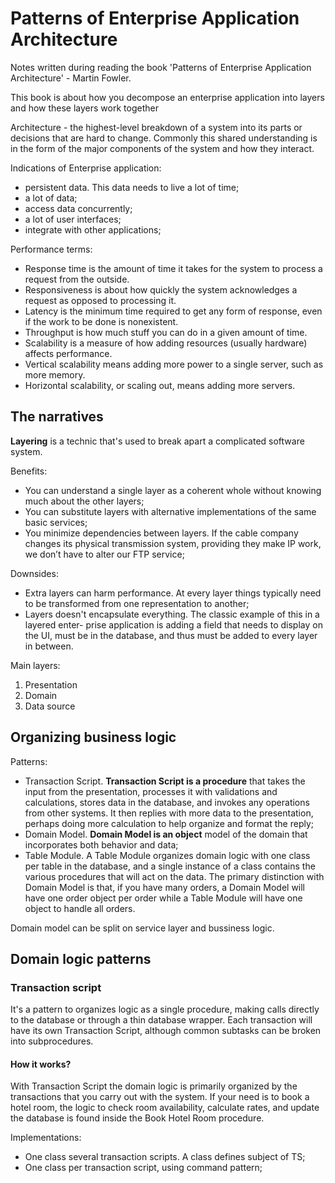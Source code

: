 # Patterns of Enterprise Application Architecture

Notes written during reading the book 'Patterns of Enterprise Application Architecture' - Martin Fowler.

This book is about how you decompose an enterprise application into layers and how these layers work together

Architecture - the highest-level breakdown of a system into its parts or decisions that are hard to change. Commonly this shared understanding is in the form of the major components of the system and how they interact.

Indications of Enterprise application:

- persistent data. This data needs to live a lot of time;
- a lot of data;
- access data concurrently;
- a lot of user interfaces;
- integrate with other applications;

Performance terms:

- Response time is the amount of time it takes for the system to process a request from the outside.
- Responsiveness is about how quickly the system acknowledges a request as opposed to processing it.
- Latency is the minimum time required to get any form of response, even if the work to be done is nonexistent.
- Throughput is how much stuff you can do in a given amount of time.
- Scalability is a measure of how adding resources (usually hardware) affects performance.
- Vertical scalability means adding more power to a single server, such as more memory.
- Horizontal scalability, or scaling out, means adding more servers.

## The narratives

**Layering** is a technic that's used to break apart a complicated software system.

Benefits:

- You can understand a single layer as a coherent whole without knowing much about the other layers;
- You can substitute layers with alternative implementations of the same basic services;
- You minimize dependencies between layers. If the cable company changes its physical transmission system, providing they make IP work, we don’t have to alter our FTP service;

Downsides:

- Extra layers can harm performance. At every layer things typically need to be transformed from one representation to another;
- Layers doesn't encapsulate everything. The classic example of this in a layered enter- prise application is adding a field that needs to display on the UI, must be in the database, and thus must be added to every layer in between.

Main layers:

1. Presentation
1. Domain
1. Data source

## Organizing business logic

Patterns:

- Transaction Script. **Transaction Script is a procedure** that takes the input from the presentation, processes it with validations and calculations, stores data in the database, and invokes any operations from other systems. It then replies with more data to the presentation, perhaps doing more calculation to help organize and format the reply;
- Domain Model. **Domain Model is an object** model of the domain that incorporates both behavior and data;
- Table Module. A Table Module organizes domain logic with one class per table in the database, and a single instance of a class contains the various procedures that will act on the data. The primary distinction with Domain Model is that, if you have many orders, a Domain Model will have one order object per order while a Table Module will have one object to handle all orders.

Domain model can be split on service layer and bussiness logic.

## Domain logic patterns

### Transaction script

It's a pattern to organizes logic as a single procedure, making calls directly to the database or through a thin database wrapper. Each transaction will have its own Transaction Script, although common subtasks can be broken into subprocedures.

#### How it works?

With Transaction Script the domain logic is primarily organized by the transactions that you carry out with the system. If your need is to book a hotel room, the logic to check room availability, calculate rates, and update the database is found inside the Book Hotel Room procedure.

Implementations:

- One class several transaction scripts. A class defines subject of TS;
- One class per transaction script, using command pattern;


